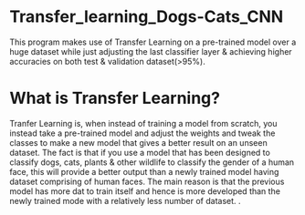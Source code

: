 # Transfer_learning_Dogs-Cats_CNN
This program makes use of Transfer Learning on a pre-trained model over a huge dataset while just adjusting the last classifier layer &amp; achieving higher accuracies on both test &amp; validation dataset(>95%).

# What is Transfer Learning?
Tranfer Learning is, when instead of training a model from scratch, you instead take a pre-trained model and adjust the weights and tweak the classes to make a new model that gives a better result on an unseen dataset.
  The fact is that if you use a model that has been designed to classify dogs, cats, plants & other wildlife to classify the gender of a human face, this will provide a better output than a newly trained model having dataset comprising of human faces. The main reason is that the previous model has more dat to train itself and hence is more developed than the newly trained mode with a relatively less number of dataset.
.
